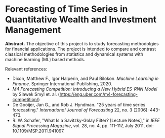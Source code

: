 # Forecasting of Time Series in Quantitative Wealth and Investment Management

**Abstract.** The objective of this project is to study forecasting methodolgies for financial applications. The project is intended to compare and contrast classical methodologies from statistics and dynamical systems with machine learning (ML) based methods. 

Relevant references:
* Dixon, Matthew F., Igor Halperin, and Paul Bilokon. *Machine Learning in Finance.* Springer International Publishing, 2020.
* *M4 Forecasting Competition: Introducing a New Hybrid ES-RNN Model* by Slawek Smyl et. al. (https://eng.uber.com/m4-forecasting-competition/)
* De Gooijer, Jan G., and Rob J. Hyndman. "25 years of time series forecasting." *International Journal of Forecasting* 22, no. 3 (2006): 443-473.
* R. W. Schafer, "What Is a Savitzky-Golay Filter? [Lecture Notes]," in *IEEE Signal Processing Magazine*, vol. 28, no. 4, pp. 111-117, July 2011, doi: 10.1109/MSP.2011.941097.
